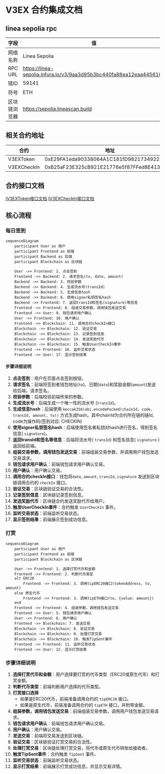 # V3EX 合约集成文档

## linea sepolia rpc
| 字段| 值|
| ------------ | ------------------------------------------------------------ |
| 网络名称     | Linea Sepolia                                                |
| RPC URL      | https://linea-sepolia.infura.io/v3/9aa3d95b3bc440fa88ea12eaa4456161 |
| 链ID         | 59141                                                        |
| 符号         | ETH                                                          |
| 区块链浏览器 | https://sepolia.lineascan.build                              |

## 相关合约地址

| 合约        | 地址 |
| ----------- | ---- |
| V3EXToken   |   0xE29FA1eda90338064A1C181fD9821734922B268e   |
| V3EXCheckIn |   0xB25aF23E325cB921E21776e5f87FFed8E4133053   |

## 合约接口文档
[IV3EXToken接口文档](./IV3EXToken接口文档.md)
[IV3EXCheckIn接口文档](./IV3EXCheckIn接口文档.md)

## 核心流程
### 每日签到
```mermaid
sequenceDiagram
    participant User as 用户
    participant Frontend as 前端
    participant Backend as 后端
    participant Blockchain as 区块链

    User ->> Frontend: 1. 点击签到
    Frontend ->> Backend: 2. 请求签名(to, date, amount)
    Backend ->> Backend: 3. 校验参数
    Backend ->> Backend: 4. 生成流水号(transId)
    Backend ->> Backend: 5. 生成信息hash
    Backend ->> Backend: 6. 使用signer私钥签名hash
    Backend ->> Frontend: 7. 返回transId和签名(signature)等信息
    Frontend ->> Frontend: 8. 组装交易参数，调用钱包发送交易
    Frontend ->> User: 9. 钱包请求用户确认
    User ->> Frontend: 10. 用户确认
    Frontend ->> Blockchain: 11. 调用合约checkIn接口
    Blockchain ->> Blockchain: 12. 验证交易
    Blockchain ->> Blockchain: 13. 记录签到信息
    Blockchain ->> Blockchain: 14. 发送奖励代币
    Blockchain ->> Blockchain: 15. 触发UserCheckIn事件
    Frontend ->> Frontend: 16. 监听交易状态
    Frontend ->> User: 17. 显示签到结果
```

#### 步骤详细说明

1. **点击签到**：用户在页面点击签到按钮。
2. **请求签名**：前端将签到者钱包地址(`to`)、日期(`date`)和奖励金额(`amount`)发送给后端，请求签名。
3. **校验参数**：后端校验前端传来的参数。
4. **生成流水号**：后端生成一个唯一性的流水号 (`transId`)。
5. **生成信息hash**：后端使用 `keccak256(abi.encodePacked(chainId, code, transId, amount, to))` 方式生成hash。其中chainId为合约所在链的链Id, code为操作码(签到对应: CHECKIN)
6. **使用signer私钥签名hash**：后端使用签名者私钥对hash进行签名，得到签名信息( `signature`)。
7. **返回transId和签名等信息**：后端将流水号( `transId`) 和签名信息( `signature` )返回给前端。
8. **组装交易参数，调用钱包发送交易**：前端组装交易参数，并调用用户钱包发送交易请求。
9. **钱包请求用户确认**：前端钱包请求用户确认交易。
10. **用户确认**：用户确认交易。
11. **调用合约checkIn接口**：钱包将`date`, `amount`, `transId`, `signature` 发送到区块链调用合约的 `checkIn` 接口。
12. **验证交易**：区块链验证交易的合法性。
13. **记录签到信息**：区块链记录签到信息。
14. **发送奖励代币**：区块链合约发送奖励代币给用户。
15. **触发UserCheckIn事件**：合约触发 `UserCheckIn` 事件。
16. **监听交易状态**：前端监听交易状态。
17. **显示签到结果**：前端展示签到成功信息。



### 打赏
```mermaid
sequenceDiagram
    participant User as 用户
    participant Frontend as 前端
    participant Blockchain as 区块链

    User ->> Frontend: 1. 选择打赏代币和金额
    Frontend ->> Frontend: 2. 判断代币类型
    alt ERC20
        Frontend ->> Frontend: 3. 调用tipERC20接口(tokenAddress, to, amount)
    else 原生代币
        Frontend ->> Frontend: 3. 调用tipETH接口(to, {value: amount})
    end
    Frontend ->> Frontend: 4. 组装参数，调用钱包发送交易
    Frontend ->> User: 5. 钱包请求用户确认
    User ->> Frontend: 6. 用户确认
    Frontend ->> Blockchain: 7. 发送交易
    Blockchain ->> Blockchain: 8. 验证交易
    Blockchain ->> Blockchain: 9. 处理打赏交易
    Blockchain ->> Blockchain: 10. 触发TipSent事件
    Frontend ->> Frontend: 11. 监听交易状态
    Frontend ->> User: 12. 显示打赏结果
```

### 步骤详细说明

1. **选择打赏代币和金额**：用户选择要打赏的代币类型（ERC20或原生代币）和打赏金额。
2. **判断代币类型**：前端判断用户选择的代币类型。
3. **打赏接口选择**
   - 如果是ERC20代币，前端准备调用合约的 `tipERC20` 接口。
   - 如果是原生代币，前端准备调用合约的 `tipETH` 接口，并附带金额。
4. **组装参数，调用钱包发送交易**：前端组装交易参数，调用用户钱包发送交易请求。
5. **钱包请求用户确认**：前端钱包请求用户确认交易。
6. **用户确认**：用户确认交易。
7. **发送交易**：前端将交易发送到区块链。
8. **验证交易**：区块链验证打赏交易的合法性。
9. **处理打赏交易**：区块链处理打赏交易，将代币或原生代币转账给接收者。
10. **触发TipSent事件**：合约触发 `TipSent` 事件。
11. **监听交易状态**：前端监听交易状态。
12. **显示打赏结果**：前端展示打赏成功信息，并显示交易详情。
